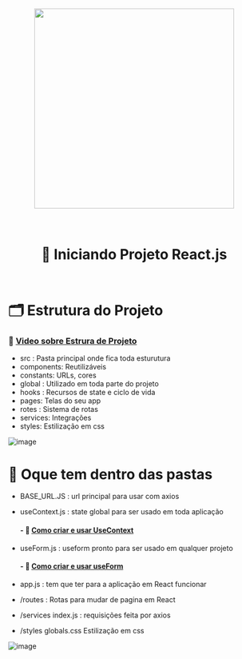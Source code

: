
<h1 align="center">
<img width=400 src="https://user-images.githubusercontent.com/60453269/187979107-d430477a-81f2-426b-8a54-37a53099211f.png">
</h1>

<br/>
<h1 align="center">
      🚩 Iniciando Projeto React.js 
</h1> 



<br/>

# 🗂 Estrutura do Projeto 

### 🎥 [Video sobre Estrura de Projeto](https://www.youtube.com/watch?v=X2RKRKdqqwM&list=LL&index=11)

- src : Pasta principal onde fica toda esturutura
- components: Reutilizáveis
- constants: URLs, cores
- global : Utilizado em toda parte do projeto
- hooks : Recursos de state e ciclo de vida 
- pages: Telas do seu app
- rotes : Sistema de rotas
- services: Integrações
- styles:  Estilização em css

![image](https://user-images.githubusercontent.com/60453269/187975792-008c1443-4f79-40d9-9c46-952d922aec5e.png)

# 📂 Oque tem dentro das pastas

- BASE_URL.JS : url principal para usar com axios 
- useContext.js : state global para ser usado em toda aplicação 

   #### - 🎥 [Como criar e usar UseContext](https://www.youtube.com/watch?v=jo-IV8i5Gdk&list=LL&index=7)
   
- useForm.js : useform pronto para ser usado em qualquer projeto 
   #### - 🎥 [Como criar e usar useForm](https://www.youtube.com/watch?v=8Kn-Xd8mESc)
- app.js : tem que ter para a aplicação em React funcionar
- /routes : Rotas para mudar de pagina em React
- /services index.js : requisições feita por axios 
- /styles globals.css Estilização em css

![image](https://user-images.githubusercontent.com/60453269/187919371-f502d2f6-9f48-4c72-b9bb-136f425ebe2e.png)

